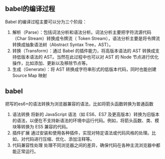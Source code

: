 ## babel的编译过程
Babel 的编译过程主要可以分为三个阶段：
1. 解析（Parse）：包括词法分析和语法分析。词法分析主要把字符流源代码（Char Stream）转换成令牌流（ Token Stream），语法分析主要是将令牌流转换成抽象语法树（Abstract Syntax Tree，AST）。
2. 转换（Transform）：通过 Babel 的插件能力，将高版本语法的 AST 转换成支持低版本语法的 AST。当然在此过程中也可以对 AST 的 Node 节点进行优化操作，比如添加、更新以及移除节点等。
3. 生成（Generate）：将 AST 转换成字符串形式的低版本代码，同时也能创建 Source Map 映射


## babel
把写的es6+的语法转换为浏览器兼容的语法，比如将箭头函数转换为普通函数

1. 语法转换
将新的 JavaScript 语法（如 ES6、ES7 及更高版本）转换为旧版本的语法，以便在不支持新语法的环境中运行代码。例如，将箭头函数、类、模块等转换为 ES5 兼容的代码。
2. 插件扩展
通过安装和使用各种插件，实现对特定语法或代码风格的处理。比如，对代码进行压缩、优化、添加注释等。
3. 代码兼容性处理
处理不同浏览器之间的差异，确保代码在各种主流浏览器中都能正常运行。